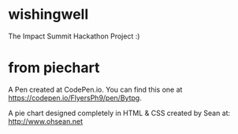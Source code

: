 # wishingwell
The Impact Summit Hackathon Project :)



# from piechart
A Pen created at CodePen.io. You can find this one at https://codepen.io/FlyersPh9/pen/Bytpg.

 A pie chart designed completely in HTML & CSS created by Sean at: http://www.ohsean.net
